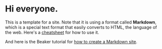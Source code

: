 # Hi everyone.

This is a template for a site. Note that it is using a format called **Markdown**, which is a special text format that easily converts to HTML, the language of the web. Here's a [cheatsheet](https://github.com/adam-p/markdown-here/wiki/Markdown-Cheatsheet) for how to use it. 

And here is the Beaker tutorial for [how to create a Markdown site](https://beakerbrowser.com/docs/tutorials/create-a-markdown-site.html). 